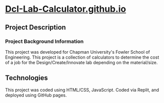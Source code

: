 # [DcI-Lab-Calculator.github.io](https://github.com/zulyu/zulyu.github.io)

## Project Description 
### Project Background Information
This project was developed for Chapman University's Fowler School of Engineering. This project is a collection of calculators to determine the cost of a job for the Design/Create/Innovate lab depending on the material/size.

## Technologies 
This project was coded using HTML/CSS, JavaScript.
Coded via Replit, and deployed using GitHub pages.
